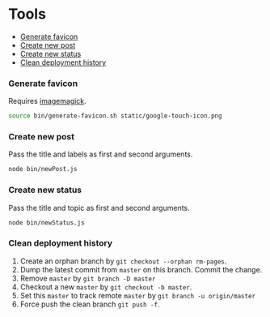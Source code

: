 # Tools

- [Generate favicon](#generate-favicon)
- [Create new post](#create-new-post)
- [Create new status](#create-new-status)
- [Clean deployment history](#clean-deployment-history)

### Generate favicon

Requires [imagemagick](http://www.imagemagick.org/).

```sh
source bin/generate-favicon.sh static/google-touch-icon.png
```

### Create new post

Pass the title and labels as first and second arguments.

```sh
node bin/newPost.js
```

### Create new status

Pass the title and topic as first and second arguments.

```sh
node bin/newStatus.js
```

### Clean deployment history

1. Create an orphan branch by `git checkout --orphan rm-pages`.
2. Dump the latest commit from `master` on this branch. Commit the change.
3. Remove `master` by `git branch -D master`
4. Checkout a new `master` by `git checkout -b master`.
5. Set this `master` to track remote `master` by `git branch -u origin/master`
6. Force push the clean branch `git push -f`.
